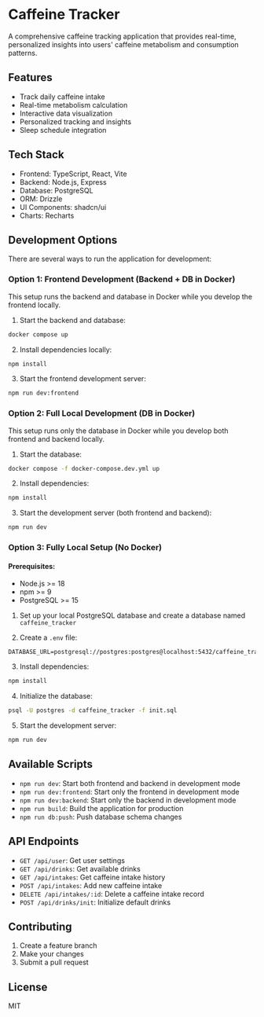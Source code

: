 # Caffeine Tracker

A comprehensive caffeine tracking application that provides real-time, personalized insights into users' caffeine metabolism and consumption patterns.

## Features

- Track daily caffeine intake
- Real-time metabolism calculation
- Interactive data visualization
- Personalized tracking and insights
- Sleep schedule integration

## Tech Stack

- Frontend: TypeScript, React, Vite
- Backend: Node.js, Express
- Database: PostgreSQL
- ORM: Drizzle
- UI Components: shadcn/ui
- Charts: Recharts

## Development Options

There are several ways to run the application for development:

### Option 1: Frontend Development (Backend + DB in Docker)
This setup runs the backend and database in Docker while you develop the frontend locally.

1. Start the backend and database:
```bash
docker compose up
```

2. Install dependencies locally:
```bash
npm install
```

3. Start the frontend development server:
```bash
npm run dev:frontend
```

### Option 2: Full Local Development (DB in Docker)
This setup runs only the database in Docker while you develop both frontend and backend locally.

1. Start the database:
```bash
docker compose -f docker-compose.dev.yml up
```

2. Install dependencies:
```bash
npm install
```

3. Start the development server (both frontend and backend):
```bash
npm run dev
```

### Option 3: Fully Local Setup (No Docker)

#### Prerequisites:
- Node.js >= 18
- npm >= 9
- PostgreSQL >= 15

1. Set up your local PostgreSQL database and create a database named `caffeine_tracker`

2. Create a `.env` file:
```env
DATABASE_URL=postgresql://postgres:postgres@localhost:5432/caffeine_tracker
```

3. Install dependencies:
```bash
npm install
```

4. Initialize the database:
```bash
psql -U postgres -d caffeine_tracker -f init.sql
```

5. Start the development server:
```bash
npm run dev
```

## Available Scripts

- `npm run dev`: Start both frontend and backend in development mode
- `npm run dev:frontend`: Start only the frontend in development mode
- `npm run dev:backend`: Start only the backend in development mode
- `npm run build`: Build the application for production
- `npm run db:push`: Push database schema changes

## API Endpoints

- `GET /api/user`: Get user settings
- `GET /api/drinks`: Get available drinks
- `GET /api/intakes`: Get caffeine intake history
- `POST /api/intakes`: Add new caffeine intake
- `DELETE /api/intakes/:id`: Delete a caffeine intake record
- `POST /api/drinks/init`: Initialize default drinks

## Contributing

1. Create a feature branch
2. Make your changes
3. Submit a pull request

## License

MIT